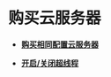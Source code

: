 # 购买云服务器<a name="ecs_03_0112"></a>

-   **[购买相同配置云服务器](购买相同配置云服务器.md)**  

-   **[开启/关闭超线程](开启-关闭超线程.md)**  


